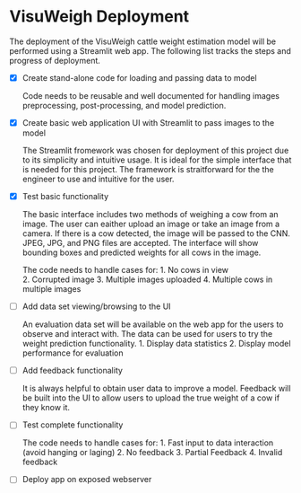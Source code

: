 # VisuWeigh Deployment

The deployment of the VisuWeigh cattle weight estimation model will be performed using a Streamlit web app. The following list tracks the steps and progress of deployment. 

- [x] Create stand-alone code for loading and passing data to model
	
	Code needs to be reusable and well documented for handling images preprocessing, post-processing, and model prediction.


- [x] Create basic web application UI with Streamlit to pass images to the model

	The Streamlit fromework was chosen for deployment of this project due to its simplicity and intuitive usage. It is ideal for the simple interface that 	is needed for this project. The framework is straitforward for the the engineer to use and intuitive for the user. 

- [x] Test basic functionality

	The basic interface includes two methods of weighing a cow from an image. The user can eaither upload an image or take an image from a camera. 
	If there is a cow detected, the image will be passed to the CNN. JPEG, JPG, and PNG files are accepted. The interface will show bounding boxes and 	predicted weights for all cows in the image. 

	The code needs to handle cases for:
		1. No cows in view</br>
		2. Corrupted image
		3. Multiple images uploaded
		4. Multiple cows in multiple images

- [ ] Add data set viewing/browsing to the UI
	
	An evaluation data set will be available on the web app for the users to observe and interact with. The data can be used for users to try the weight 	prediction functionality. 
		1. Display data statistics
		2. Display model performance for evaluation

- [ ] Add feedback functionality

	It is always helpful to obtain user data to improve a model. Feedback will be built into the UI to allow users to upload the true weight of a cow if 		they know it. 

- [ ] Test complete functionality

	The code needs to handle cases for:
		1. Fast input to data interaction (avoid hanging or laging)
		2. No feedback
		3. Partial Feedback
		4. Invalid feedback
		
- [ ] Deploy app on exposed webserver
 

